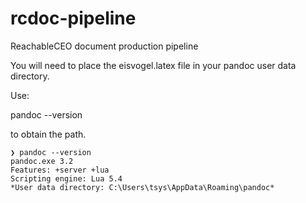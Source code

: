 # rcdoc-pipeline

ReachableCEO document production pipeline

You will need to place the eisvogel.latex file in your pandoc user data directory. 

Use:

pandoc --version 

to obtain the path.

```
❯ pandoc --version
pandoc.exe 3.2
Features: +server +lua
Scripting engine: Lua 5.4
*User data directory: C:\Users\tsys\AppData\Roaming\pandoc*
```